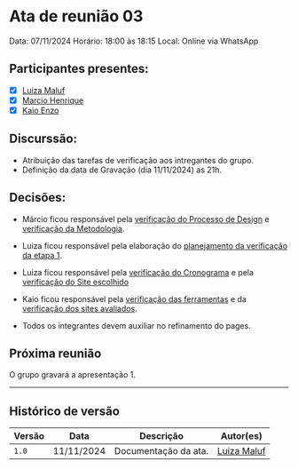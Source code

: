# Ata de reunião 03

Data: 07/11/2024 Horário: 18:00 às 18:15 Local: Online via WhatsApp


## Participantes presentes:

- [x] [Luiza Maluf](https://github.com/LuizaMaluf)
- [x] [Marcio Henrique](https://github.com/DeM4rcio)
- [x] [Kaio Enzo](https://github.com/kaioenzo)

## Discurssão:

- Atribuição das tarefas de verificação aos intregantes do grupo.
- Definição da data de Gravação (dia 11/11/2024) as 21h.


## Decisões:

- Márcio ficou responsável pela [verificação do Processo de Design](../verificacao/grupo/etapa1/verificacao-processo-design.md) e [verificação da Metodologia](../verificacao/grupo/etapa1/verificacao-metodologia.md).
- Luiza ficou responsável pela elaboração do [planejamento da verificação da etapa 1](../verificacao/grupo/etapa1/planejamento-verificacao-etapa1.md).
- Luiza ficou responsável pela [verificação do Cronograma](../verificacao/grupo/etapa1/verificacao-cronograma.md) e pela [verificação do Site escolhido](../verificacao/grupo/etapa1/verificacao-site-escolhido.md)
- Kaio ficou responsável pela [verificação das ferramentas](../verificacao/grupo/etapa1/verificacao-ferramentas.md) e da [verificação dos sites avaliados](../verificacao/grupo/etapa1/verificação-dos-sites-avaliados.md).

- Todos os integrantes devem auxiliar no refinamento do pages.

## Próxima reunião

O grupo gravará a apresentação 1.

---
## Histórico de versão

| Versão |    Data    |      Descrição      |             Autor(es)                        |
|--------|------------|---------------------|----------------------------------------------|
| `1.0`  | 11/11/2024 | Documentação da ata. |[Luiza Maluf](https://github.com/LuizaMaluf)   |